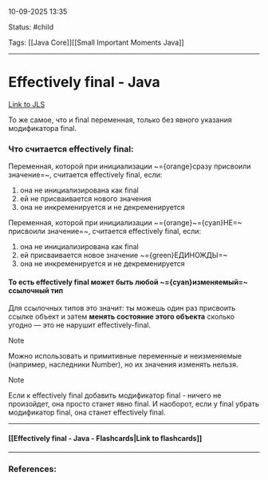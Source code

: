 
10-09-2025 13:35

Status: #child 

Tags: [[Java Core]][[Small Important Moments Java]]

---
# Effectively final - Java
[Link to JLS](https://docs.oracle.com/javase/specs/jls/se21/html/jls-4.html#jls-4.12.4)

То же самое, что и final переменная, только без явного указания модификатора final.

### Что считается effectively final:

Переменная, которой при инициализации ~={orange}сразу присвоили значение=~, считается effectively final, если:

1. она не инициализирована как final
2. ей не присваивается нового значения
3. она не инкременируется и не декременируется


Переменная, которой при инициализации ~={orange}~={cyan}НЕ=~ присвоили значение=~, считается effectively final, если:

1. она не инициализирована как final
2. ей присваивается новое значение ~={green}ЕДИНОЖДЫ=~
3. она не инкременируется и не декременируется



#### То есть effectively final может быть любой ~={cyan}изменяемый=~ ссылочный тип

Для ссылочных типов это значит: ты можешь один раз присвоить ссылке объект и затем **менять состояние этого объекта** сколько угодно — это не нарушит effectively-final.

>[!note]
Можно использовать и примитивные переменные и неизменяемые (например, наследники Number), но их значения изменять нельзя.


>[!note]
>Если к effectively final добавить модификатор final - ничего не произойдет, она просто станет явно final. И наоборот, если у final убрать модификатор final, она станет effectively final.


----
#### [[Effectively final - Java - Flashcards|Link to flashcards]]



---
### References:

